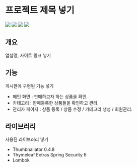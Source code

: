# 프로젝트 제목 넣기

<p>
  <img src="https://img.shields.io/badge/SpringBoot-\?style=flat-square&logo=springboot&logoColor=black"/>
  <img src="https://img.shields.io/badge/thymeleaf-005F0F?style=flat-square&logo=thymeleaf&logoColor=black"/>
  <img src="https://img.shields.io/badge/bootstrap-7952B3?style=flat-square&logo=bootstrap&logoColor=black"/>
  <img src="https://img.shields.io/badge/javascript-#F7DF1E?style=flat-square&logo=javascript&logoColor=black"/>
    
</p>

## 개요

앱설명, 사이트 링크 넣기

## 기능

게시판에 구현된 기능 넣기

- 메인 화면 : 판매하고자 하는 상품을 확인.
- 카테고리 : 판매등록한 상품들을 확인하고 관리.
- 관리자 페이지 : 상품 등록 / 상품 수정 / 카테고리 생성 / 회원관리.

## 라이브러리

사용된 라이브러리 넣기

- Thumbnailator 0.4.8
- Thymeleaf Extras Spring Security 6
- Lombok

